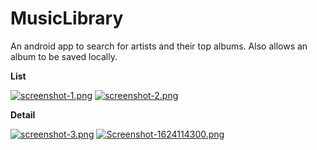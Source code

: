 # MusicLibrary
An android app to search for artists and their top albums. Also allows an album to be saved locally.

**List**

[![screenshot-1.png](https://i.postimg.cc/59L4RY7D/Screenshot-1624339795.png)](https://postimg.cc/0r516QqC)
[![screenshot-2.png](https://i.postimg.cc/sDzjdjbx/Screenshot-1624339893.png)](https://postimg.cc/3WL52T8Q)



**Detail**

[![screenshot-3.png](https://i.postimg.cc/mDcqh56h/Screenshot-1624113248.png)](https://postimg.cc/Hcg3hBmC)
[![Screenshot-1624114300.png](https://i.postimg.cc/Jn9FX59x/Screenshot-1624114300.png)](https://postimg.cc/qhxQVyB6)
